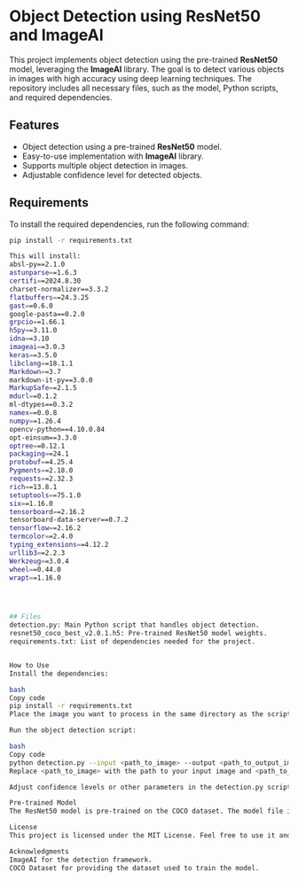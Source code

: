 
# Object Detection using ResNet50 and ImageAI

This project implements object detection using the pre-trained **ResNet50** model, leveraging the **ImageAI** library. The goal is to detect various objects in images with high accuracy using deep learning techniques. The repository includes all necessary files, such as the model, Python scripts, and required dependencies.

## Features

- Object detection using a pre-trained **ResNet50** model.
- Easy-to-use implementation with **ImageAI** library.
- Supports multiple object detection in images.
- Adjustable confidence level for detected objects.

## Requirements

To install the required dependencies, run the following command:

```bash
pip install -r requirements.txt

This will install:
absl-py==2.1.0
astunparse==1.6.3
certifi==2024.8.30
charset-normalizer==3.3.2
flatbuffers==24.3.25
gast==0.6.0
google-pasta==0.2.0
grpcio==1.66.1
h5py==3.11.0
idna==3.10
imageai==3.0.3
keras==3.5.0
libclang==18.1.1
Markdown==3.7
markdown-it-py==3.0.0
MarkupSafe==2.1.5
mdurl==0.1.2
ml-dtypes==0.3.2
namex==0.0.8
numpy==1.26.4
opencv-python==4.10.0.84
opt-einsum==3.3.0
optree==0.12.1
packaging==24.1
protobuf==4.25.4
Pygments==2.18.0
requests==2.32.3
rich==13.8.1
setuptools==75.1.0
six==1.16.0
tensorboard==2.16.2
tensorboard-data-server==0.7.2
tensorflow==2.16.2
termcolor==2.4.0
typing_extensions==4.12.2
urllib3==2.2.3
Werkzeug==3.0.4
wheel==0.44.0
wrapt==1.16.0




## Files
detection.py: Main Python script that handles object detection.
resnet50_coco_best_v2.0.1.h5: Pre-trained ResNet50 model weights.
requirements.txt: List of dependencies needed for the project.


How to Use
Install the dependencies:

bash
Copy code
pip install -r requirements.txt
Place the image you want to process in the same directory as the script or specify the correct path.

Run the object detection script:

bash
Copy code
python detection.py --input <path_to_image> --output <path_to_output_image>
Replace <path_to_image> with the path to your input image and <path_to_output_image> with where you want to save the result.

Adjust confidence levels or other parameters in the detection.py script as needed.

Pre-trained Model
The ResNet50 model is pre-trained on the COCO dataset. The model file included in this repository (resnet50_coco_best_v2.0.1.h5) enables accurate detection of a variety of object categories.

License
This project is licensed under the MIT License. Feel free to use it and modify it as per your needs.

Acknowledgments
ImageAI for the detection framework.
COCO Dataset for providing the dataset used to train the model.
